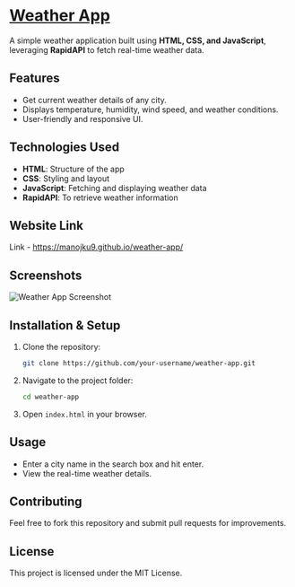 # [Weather App](https://manojku9.github.io/weather-app/) 

A simple weather application built using **HTML, CSS, and JavaScript**, leveraging **RapidAPI** to fetch real-time weather data.

## Features
- Get current weather details of any city.
- Displays temperature, humidity, wind speed, and weather conditions.
- User-friendly and responsive UI.

## Technologies Used
- **HTML**: Structure of the app
- **CSS**: Styling and layout
- **JavaScript**: Fetching and displaying weather data
- **RapidAPI**: To retrieve weather information

## Website Link 
Link - https://manojku9.github.io/weather-app/

## Screenshots
![Weather App Screenshot](screenshot.png)

## Installation & Setup
1. Clone the repository:
   ```sh
   git clone https://github.com/your-username/weather-app.git
   ```
2. Navigate to the project folder:
   ```sh
   cd weather-app
   ```
3. Open `index.html` in your browser.


## Usage
- Enter a city name in the search box and hit enter.
- View the real-time weather details.


## Contributing
Feel free to fork this repository and submit pull requests for improvements.

## License
This project is licensed under the MIT License.
